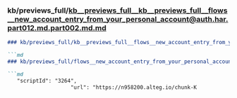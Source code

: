 ### kb/previews_full/kb__previews_full__kb__previews_full__flows__new_account_entry_from_your_personal_account@auth.har.part012.md.part002.md.md

```md
### kb/previews_full/kb__previews_full__flows__new_account_entry_from_your_personal_account@auth.har.part012.md.part002.md

```md
### kb/previews_full/flows__new_account_entry_from_your_personal_account@auth.har.part012.md (part 002)

```md
   "scriptId": "3264",
                    "url": "https://n958200.alteg.io/chunk-K
```

```

```

```
